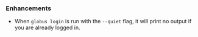 ### Enhancements

* When `globus login` is run with the `--quiet` flag, it will print no output
  if you are already logged in.
